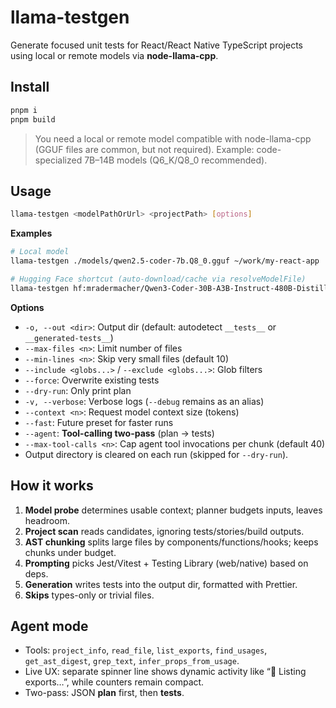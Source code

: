 # llama-testgen

Generate focused unit tests for React/React Native TypeScript projects using local or remote models via **node-llama-cpp**.

## Install
```bash
pnpm i
pnpm build
```

> You need a local or remote model compatible with node-llama-cpp (GGUF files are common, but not required). Example: code-specialized 7B–14B models (Q6_K/Q8_0 recommended).

## Usage
```bash
llama-testgen <modelPathOrUrl> <projectPath> [options]
```

**Examples**
```bash
# Local model
llama-testgen ./models/qwen2.5-coder-7b.Q8_0.gguf ~/work/my-react-app

# Hugging Face shortcut (auto-download/cache via resolveModelFile)
llama-testgen hf:mradermacher/Qwen3-Coder-30B-A3B-Instruct-480B-Distill-V2-Fp32-GGUF:Q3_K_M ./my-rn-app --agent
```

**Options**
- `-o, --out <dir>`: Output dir (default: autodetect `__tests__` or `__generated-tests__`)
- `--max-files <n>`: Limit number of files
- `--min-lines <n>`: Skip very small files (default 10)
- `--include <globs...>` / `--exclude <globs...>`: Glob filters
- `--force`: Overwrite existing tests
- `--dry-run`: Only print plan
- `-v, --verbose`: Verbose logs (`--debug` remains as an alias)
- `--context <n>`: Request model context size (tokens)
- `--fast`: Future preset for faster runs
- `--agent`: **Tool-calling two-pass** (plan → tests)
- `--max-tool-calls <n>`: Cap agent tool invocations per chunk (default 40)
- Output directory is cleared on each run (skipped for `--dry-run`).

## How it works
1. **Model probe** determines usable context; planner budgets inputs, leaves headroom.
2. **Project scan** reads candidates, ignoring tests/stories/build outputs.
3. **AST chunking** splits large files by components/functions/hooks; keeps chunks under budget.
4. **Prompting** picks Jest/Vitest + Testing Library (web/native) based on deps.
5. **Generation** writes tests into the output dir, formatted with Prettier.
6. **Skips** types-only or trivial files.

## Agent mode
- Tools: `project_info`, `read_file`, `list_exports`, `find_usages`, `get_ast_digest`, `grep_text`, `infer_props_from_usage`.
- Live UX: separate spinner line shows dynamic activity like “📜  Listing exports…”, while counters remain compact.
- Two-pass: JSON **plan** first, then **tests**.
